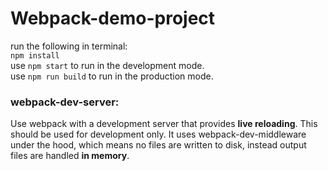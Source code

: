 # Webpack-demo-project  
run the following in terminal:  
`npm install`  
use `npm start` to run in the development mode.  
use `npm run build` to run in the production mode.  

### webpack-dev-server: ###  
Use webpack with a development server that provides <strong>live reloading</strong>. This should be used for development only. It uses webpack-dev-middleware under the hood, which means no files are written to disk, instead output files are handled <strong>in memory</strong>.  
